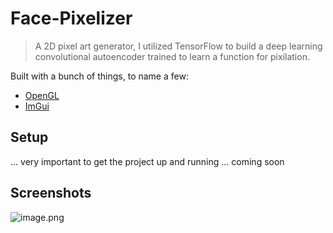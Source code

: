 # Face-Pixelizer
> A 2D pixel art generator, I utilized TensorFlow to build a deep learning convolutional autoencoder trained to learn a function for pixilation. 

Built with a bunch of things, to name a few: 
- [OpenGL](https://www.opengl.org/)
- [ImGui](https://github.com/ocornut/imgui)

## Setup
... very important to get the project up and running 
... coming soon 


## Screenshots

![image.png](https://trello-attachments.s3.amazonaws.com/5f066448ad4865740ae83658/5fc37ac7ebb86d58a781eef0/7cdcb7d80432302a6371ec625b585e43/image.png) 
